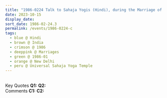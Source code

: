 ```yaml
---
title: "1986-0224 Talk to Sahaja Yogis (Hindi), during the Marriage of Karan and Mridula Khurana, Universal Sahaja Yoga Temple, Āśhram, 78 Kṛiṣhṇa Nagar, Safdarjung Enclave, New Delhi, India"
date: 2023-10-15
display_date: 
sort_date: 1986-02-24.3
permalink: /events/1986-0224-c
tags:
  - blue @ Hindi
  - brown @ India
  - crimson @ 1986
  - deeppink @ Marriages
  - green @ 1986-01
  - orange @ New Delhi
  - peru @ Universal Sahaja Yoga Temple
---
```


<br>

<wave-list>
  <list-title color="DarkSeaGreen" width="55">Key Quotes</list-title>
  <list-item color="BlanchedAlmond" width="280"><b>Q1:</b> <i></i></list-item>
  <list-item color="Lavender" width="280"><b>Q2:</b> <i></i></list-item>
</wave-list>

<br>

<wave-list>
  <list-title color="DarkSeaGreen" width="55">Comments</list-title>
  <list-item color="BlanchedAlmond" width="280"><b>C1:</b> <i></i></list-item>
  <list-item color="Lavender" width="280"><b>C2:</b> <i></i></list-item>
</wave-list>